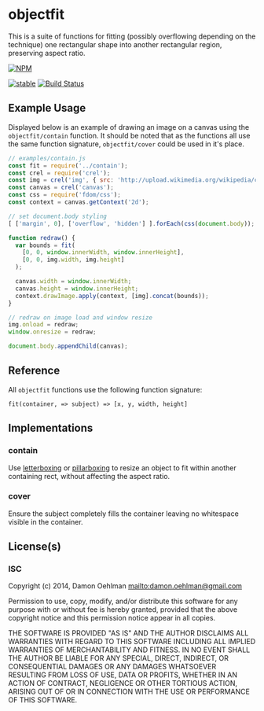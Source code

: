 # objectfit

This is a suite of functions for fitting (possibly overflowing depending on
the technique) one rectangular shape into another rectangular region,
preserving aspect ratio.

[![NPM](https://nodei.co/npm/objectfit.png)](https://nodei.co/npm/objectfit/)

[![stable](https://img.shields.io/badge/stability-stable-green.svg)](https://github.com/dominictarr/stability#stable) [![Build Status](https://api.travis-ci.org/DamonOehlman/objectfit.svg?branch=master)](https://travis-ci.org/DamonOehlman/objectfit)

## Example Usage

Displayed below is an example of drawing an image on a canvas using the
`objectfit/contain` function.  It should be noted that as the functions
all use the same function signature, `objectfit/cover` could be used in
it's place.

```js
// examples/contain.js
const fit = require('../contain');
const crel = require('crel');
const img = crel('img', { src: 'http://upload.wikimedia.org/wikipedia/commons/thumb/4/46/Plasma_globe_60th.jpg/1024px-Plasma_globe_60th.jpg' });
const canvas = crel('canvas');
const css = require('fdom/css');
const context = canvas.getContext('2d');

// set document.body styling
[ ['margin', 0], ['overflow', 'hidden'] ].forEach(css(document.body));

function redraw() {
  var bounds = fit(
    [0, 0, window.innerWidth, window.innerHeight],
    [0, 0, img.width, img.height]
  );

  canvas.width = window.innerWidth;
  canvas.height = window.innerHeight;
  context.drawImage.apply(context, [img].concat(bounds));
}

// redraw on image load and window resize
img.onload = redraw;
window.onresize = redraw;

document.body.appendChild(canvas);
```

## Reference

All `objectfit` functions use the following function signature:

```
fit(container, => subject) => [x, y, width, height]
```

## Implementations

### contain

Use [letterboxing](http://en.wikipedia.org/wiki/Letterbox) or
[pillarboxing](http://en.wikipedia.org/wiki/Pillar_box_(film)) to resize
an object to fit within another containing rect, without affecting the
aspect ratio.

### cover

Ensure the subject completely fills the container leaving no whitespace
visible in the container.

## License(s)

### ISC

Copyright (c) 2014, Damon Oehlman <mailto:damon.oehlman@gmail.com>

Permission to use, copy, modify, and/or distribute this software for any
purpose with or without fee is hereby granted, provided that the above
copyright notice and this permission notice appear in all copies.

THE SOFTWARE IS PROVIDED "AS IS" AND THE AUTHOR DISCLAIMS ALL WARRANTIES WITH
REGARD TO THIS SOFTWARE INCLUDING ALL IMPLIED WARRANTIES OF MERCHANTABILITY
AND FITNESS. IN NO EVENT SHALL THE AUTHOR BE LIABLE FOR ANY SPECIAL, DIRECT,
INDIRECT, OR CONSEQUENTIAL DAMAGES OR ANY DAMAGES WHATSOEVER RESULTING FROM
LOSS OF USE, DATA OR PROFITS, WHETHER IN AN ACTION OF CONTRACT, NEGLIGENCE OR
OTHER TORTIOUS ACTION, ARISING OUT OF OR IN CONNECTION WITH THE USE OR
PERFORMANCE OF THIS SOFTWARE.


